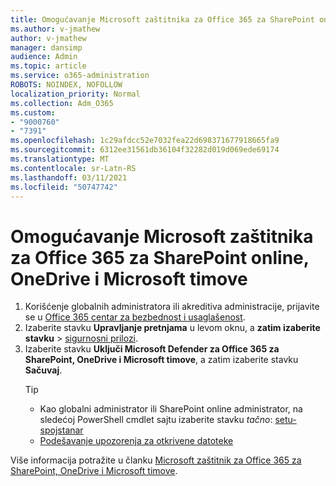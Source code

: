 ```yaml
---
title: Omogućavanje Microsoft zaštitnika za Office 365 za SharePoint online, OneDrive i Microsoft timove
ms.author: v-jmathew
author: v-jmathew
manager: dansimp
audience: Admin
ms.topic: article
ms.service: o365-administration
ROBOTS: NOINDEX, NOFOLLOW
localization_priority: Normal
ms.collection: Adm_O365
ms.custom:
- "9000760"
- "7391"
ms.openlocfilehash: 1c29afdcc52e7032fea22d698371677918665fa9
ms.sourcegitcommit: 6312ee31561db36104f32282d019d069ede69174
ms.translationtype: MT
ms.contentlocale: sr-Latn-RS
ms.lasthandoff: 03/11/2021
ms.locfileid: "50747742"
---
```

# <a name="enable-microsoft-defender-for-office-365-for-sharepoint-online-onedrive-and-microsoft-teams"></a>Omogućavanje Microsoft zaštitnika za Office 365 za SharePoint online, OneDrive i Microsoft timove

1. Korišćenje globalnih administratora ili akreditiva administracije, prijavite se u [Office 365 centar za bezbednost i usaglašenost](https://protection.office.com/).
2. Izaberite stavku **Upravljanje pretnjama** u levom oknu, a **zatim izaberite stavku**  >  [sigurnosni prilozi](https://protection.office.com/safeattachment).
3. Izaberite stavku **Uključi Microsoft Defender za Office 365 za SharePoint, OneDrive i Microsoft timove**, a zatim izaberite stavku **Sačuvaj**.
    > [!TIP]
    >
    > - Kao globalni administrator ili SharePoint online administrator, na sledećoj PowerShell cmdlet sajtu izaberite stavku *tačno*:  [setu-spojstanar](https://go.microsoft.com/fwlink/?linkid=2092301)
    > - [Podešavanje upozorenja za otkrivene datoteke](https://go.microsoft.com/fwlink/?linkid=2092110)

Više informacija potražite u članku [Microsoft zaštitnik za Office 365 za SharePoint, OneDrive i Microsoft timove](https://go.microsoft.com/fwlink/?linkid=2092041).
